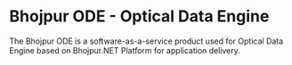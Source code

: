 # Bhojpur ODE - Optical Data Engine

The Bhojpur ODE is a software-as-a-service product used for Optical Data Engine based on Bhojpur.NET Platform for application delivery.
